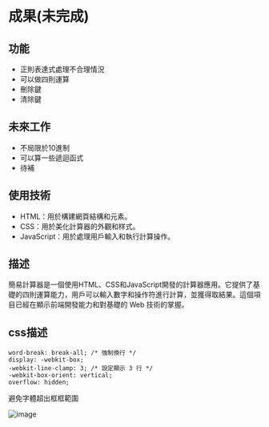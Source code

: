 # 成果(未完成)
## 功能
  + 正則表達式處理不合理情況
  + 可以做四則運算
  + 刪除鍵
  + 清除鍵
## 未來工作
  + 不局限於10進制
  + 可以算一些遞迴函式
  + 待補
## 使用技術
  + HTML：用於構建網頁結構和元素。
  + CSS：用於美化計算器的外觀和样式。
  + JavaScript：用於處理用戶輸入和執行計算操作。
## 描述
  簡易計算器是一個使用HTML、CSS和JavaScript開發的計算器應用。它提供了基礎的四則運算能力，用戶可以輸入數字和操作符進行計算，並獲得取結果。這個項目已經在顯示前端開發能力和對基礎的 Web 技術的掌握。
## css描述
  ```
  word-break: break-all; /* 強制換行 */
  display: -webkit-box;
  -webkit-line-clamp: 3; /* 設定顯示 3 行 */
  -webkit-box-orient: vertical;
  overflow: hidden;
  ```
  避免字體超出框框範圍
  
![image](https://github.com/amstudnet/calculator/blob/main/cal.png)
